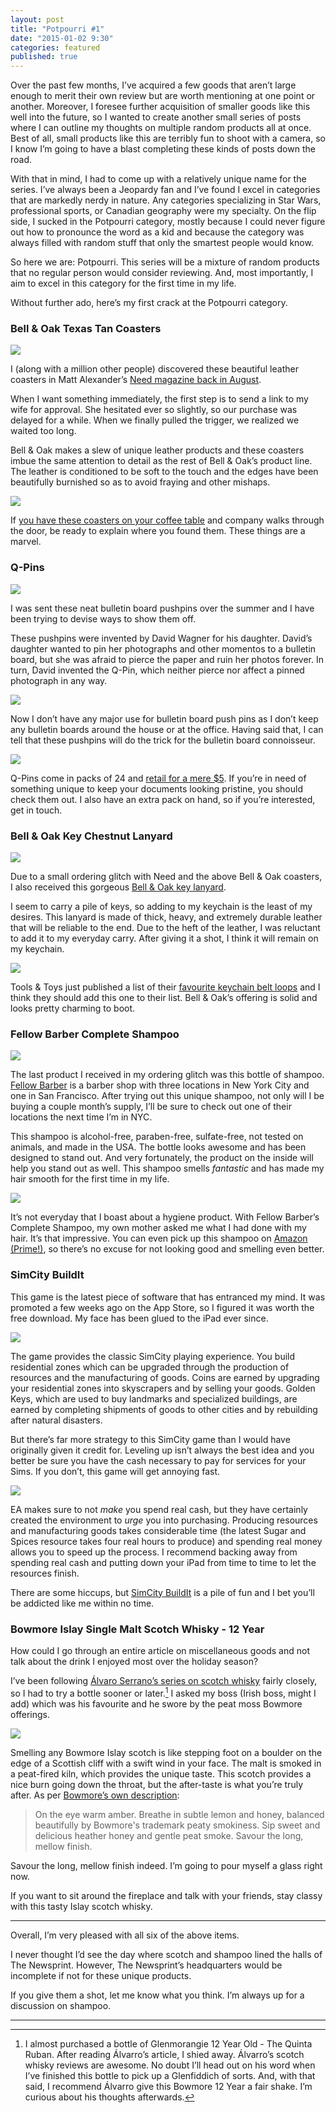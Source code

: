 ```yaml
---
layout: post
title: "Potpourri #1"
date: "2015-01-02 9:30"
categories: featured
published: true
---
```


Over the past few months, I’ve acquired a few goods that aren’t large enough to merit their own review but are worth mentioning at one point or another. Moreover, I foresee further acquisition of smaller goods like this well into the future, so I wanted to create another small series of posts where I can outline my thoughts on multiple random products all at once. Best of all, small products like this are terribly fun to shoot with a camera, so I know I’m going to have a blast completing these kinds of posts down the road.

With that in mind, I had to come up with a relatively unique name for the series. I’ve always been a Jeopardy fan and I’ve found I excel in categories that are markedly nerdy in nature. Any categories specializing in Star Wars, professional sports, or Canadian geography were my specialty. On the flip side, I sucked in the Potpourri category, mostly because I could never figure out how to pronounce the word as a kid and because the category was always filled with random stuff that only the smartest people would know.

So here we are: Potpourri. This series will be a mixture of random products that no regular person would consider reviewing. And, most importantly, I aim to excel in this category for the first time in my life. 

Without further ado, here’s my first crack at the Potpourri category.

### Bell & Oak Texas Tan Coasters

![](http://thenewsprint.s3.amazonaws.com/media/2015/01/Potpourri-January-8.jpg)

I (along with a million other people) discovered these beautiful leather coasters in Matt Alexander’s [Need magazine back in August](https://neededition.com/volume-9/). 

When I want something immediately, the first step is to send a link to my wife for approval. She hesitated ever so slightly, so our purchase was delayed for a while. When we finally pulled the trigger, we realized we waited too long.

Bell & Oak makes a slew of unique leather products and these coasters imbue the same attention to detail as the rest of Bell & Oak’s product line. The leather is conditioned to be soft to the touch and the edges have been beautifully burnished so as to avoid fraying and other mishaps.

![](http://thenewsprint.s3.amazonaws.com/media/2015/01/Potpourri-January-9.jpg)

If [you have these coasters on your coffee table](http://bellandoak.com/collections/all/products/coaster-set) and company walks through the door, be ready to explain where you found them. These things are a marvel.

### Q-Pins

![](http://thenewsprint.s3.amazonaws.com/media/2015/01/Potpourri-January-1.jpg)

I was sent these neat bulletin board pushpins over the summer and I have been trying to devise ways to show them off. 

These pushpins were invented by David Wagner for his daughter. David’s daughter wanted to pin her photographs and other momentos to a bulletin board, but she was afraid to pierce the paper and ruin her photos forever. In turn, David invented the Q-Pin, which neither pierce nor affect a pinned photograph in any way. 

![](http://thenewsprint.s3.amazonaws.com/media/2015/01/Potpourri-January-2.jpg)

Now I don’t have any major use for bulletin board push pins as I don’t keep any bulletin boards around the house or at the office. Having said that, I can tell that these pushpins will do the trick for the bulletin board connoisseur. 

![](http://thenewsprint.s3.amazonaws.com/media/2015/01/Potpourri-January-10.jpg)

Q-Pins come in packs of 24 and [retail for a mere $5](http://www.q-pins.com). If you’re in need of something unique to keep your documents looking pristine, you should check them out. I also have an extra pack on hand, so if you’re interested, get in touch.

### Bell & Oak Key Chestnut Lanyard

![](http://thenewsprint.s3.amazonaws.com/media/2015/01/Potpourri-January-5.jpg)

Due to a small ordering glitch with Need and the above Bell & Oak coasters, I also received this gorgeous [Bell & Oak key lanyard](http://bellandoak.com/collections/all/products/key-lanyard).

I seem to carry a pile of keys, so adding to my keychain is the least of my desires. This lanyard is made of thick, heavy, and extremely durable leather that will be reliable to the end. Due to the heft of the leather, I was reluctant to add it to my everyday carry. After giving it a shot, I think it will remain on my keychain.

![](http://thenewsprint.s3.amazonaws.com/media/2015/01/Potpourri-January-4.jpg)

Tools & Toys just published a list of their [favourite keychain belt loops](http://toolsandtoys.net/guides/keychain-belt-loops-we-like/) and I think they should add this one to their list. Bell & Oak’s offering is solid and looks pretty charming to boot. 

### Fellow Barber Complete Shampoo

![](http://thenewsprint.s3.amazonaws.com/media/2015/01/Potpourri-January-6.jpg)

The last product I received in my ordering glitch was this bottle of shampoo. [Fellow Barber](http://www.fellowbarber.com/gifts-features/new-items/fellow-barber-complete-shampoo.html) is a barber shop with three locations in New York City and one in San Francisco. After trying out this unique shampoo, not only will I be buying a couple month’s supply, I’ll be sure to check out one of their locations the next time I’m in NYC.

This shampoo is alcohol-free, paraben-free, sulfate-free, not tested on animals, and made in the USA. The bottle looks awesome and has been designed to stand out. And very fortunately, the product on the inside will help you stand out as well. This shampoo smells *fantastic* and has made my hair smooth for the first time in my life. 

![](http://thenewsprint.s3.amazonaws.com/media/2015/01/Potpourri-January-7.jpg)

It’s not everyday that I boast about a hygiene product. With Fellow Barber’s Complete Shampoo, my own mother asked me what I had done with my hair. It’s that impressive. You can even pick up this shampoo on [Amazon (Prime!)](http://www.amazon.com/gp/product/B00NAIX7U4/ref=as_li_qf_sp_asin_il_tl?ie=UTF8&camp=1789&creative=9325&creativeASIN=B00NAIX7U4&linkCode=as2&tag=thenews02-20&linkId=UOH5JLFGECKAKLMI), so there’s no excuse for not looking good and smelling even better.

### SimCity BuildIt

This game is the latest piece of software that has entranced my mind. It was promoted a few weeks ago on the App Store, so I figured it was worth the free download. My face has been glued to the iPad ever since.

![](http://thenewsprint.s3.amazonaws.com/media/2015/01/Potpourri-January-12.png)

The game provides the classic SimCity playing experience. You build residential zones which can be upgraded through the production of resources and the manufacturing of goods. Coins are earned by upgrading your residential zones into skyscrapers and by selling your goods. Golden Keys, which are used to buy landmarks and specialized buildings, are earned by completing shipments of goods to other cities and by rebuilding after natural disasters.

But there’s far more strategy to this SimCity game than I would have originally given it credit for. Leveling up isn’t always the best idea and you better be sure you have the cash necessary to pay for services for your Sims. If you don’t, this game will get annoying fast.

![](http://thenewsprint.s3.amazonaws.com/media/2015/01/Potpourri-January-11.png)

EA makes sure to not *make* you spend real cash, but they have certainly created the environment to *urge* you into purchasing. Producing resources and manufacturing goods takes considerable time (the latest Sugar and Spices resource takes four real hours to produce) and spending real money allows you to speed up the process. I recommend backing away from spending real cash and putting down your iPad from time to time to let the resources finish.

There are some hiccups, but [SimCity BuildIt](https://itunes.apple.com/ca/app/simcity-buildit/id913292932?mt=8&uo=4&at=1l3v5At) is a pile of fun and I bet you’ll be addicted like me within no time.

### Bowmore Islay Single Malt Scotch Whisky - 12 Year

How could I go through an entire article on miscellaneous goods and not talk about the drink I enjoyed most over the holiday season? 

I’ve been following [Álvaro Serrano’s series on scotch whisky](http://www.analogsenses.com/categories/whisky/) fairly closely, so I had to try a bottle sooner or later.[^1] I asked my boss (Irish boss, might I add) which was his favourite and he swore by the peat moss Bowmore offerings.

![](http://thenewsprint.s3.amazonaws.com/media/2015/01/Potpourri-January-3.jpg)

Smelling any Bowmore Islay scotch is like stepping foot on a boulder on the edge of a Scottish cliff with a swift wind in your face. The malt is smoked in a peat-fired kiln, which provides the unique taste. This scotch provides a nice burn going down the throat, but the after-taste is what you’re truly after. As per [Bowmore’s own description](http://www.bowmore.com/whiskies/12-years-old/):

> On the eye warm amber. Breathe in subtle lemon and honey, balanced beautifully by Bowmore's trademark peaty smokiness. Sip sweet and delicious heather honey and gentle peat smoke. Savour the long, mellow finish. 

Savour the long, mellow finish indeed. I’m going to pour myself a glass right now.

If you want to sit around the fireplace and talk with your friends, stay classy with this tasty Islay scotch whisky.

---

Overall, I’m very pleased with all six of the above items.

I never thought I’d see the day where scotch and shampoo lined the halls of The Newsprint. However, The Newsprint’s headquarters would be incomplete if not for these unique products.

If you give them a shot, let me know what you think. I’m always up for a discussion on shampoo.

---

[^1]:	I almost purchased a bottle of Glenmorangie 12 Year Old - The Quinta Ruban. After reading Álvarro’s article, I shied away. Álvarro’s scotch whisky reviews are awesome. No doubt I’ll head out on his word when I’ve finished this bottle to pick up a Glenfiddich of sorts. And, with that said, I recommend Álvarro give this Bowmore 12 Year a fair shake. I’m curious about his thoughts afterwards.